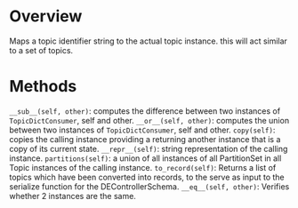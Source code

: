# Overview

Maps a topic identifier string to the actual topic instance. this will act similar to a set of topics.

# Methods

`__sub__(self, other)`: computes the difference between two instances of `TopicDictConsumer`, self and other.
`__or__(self, other)`: computes the union between two instances of `TopicDictConsumer`, self and other.
`copy(self)`: copies the calling instance providing a returning another instance that is a copy of its current state.
`__repr__(self)`: string representation of the calling instance.
`partitions(self)`: a union of all instances of all PartitionSet in all Topic instances of the calling instance.
`to_record(self)`: Returns a list of topics which have been converted into records, to the serve as input to the serialize function for the DEControllerSchema.
`__eq__(self, other)`: Verifies whether 2 instances are the same.

